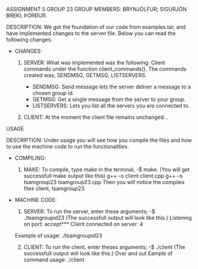 ASSIGNMENT 5
GROUP 23
GROUP MEMBERS: BRYNJÓLFUR; SIGURJÓN BREKI; ÞÓRÐUR.


DESCRIPTION:
We got the foundation of our code from examples.tar, and have implemented changes to the server file. Below you can read the following changes.

- CHANGES:

    1. SERVER: What was implemented was the following: Client commands under the function client_commands(). 
    The commands created was; SENDMSG, GETMSG, LISTSERVERS.
        - SENDMSG: Send message lets the server deliver a message to a chosen group id. 
        - GETMSG: Get a single message from the server to your group.
        - LISTSERVERS: Lets you list all the servers you are connected to. 


    2. CLIENT: At the moment the client file remains unchanged...


USAGE

DESCRIPTION:
Under usage you will see how you compile the files and how to use the machine code to run the functionalities.

- COMPILING:

    1. MAKE: To compile, type make in the terminal; -$ make. 
    (You will get successfull make output like this) 
    g++ -o client client.cpp g++ -o tsamgroup23 tsamgroup23.cpp
    Then you will notice the compiles files client, tsamgroup23.

- MACHINE CODE:
    1. SERVER: To run the server, enter these arguments; -$ ./tsamgroupid23 <portNr>
    (The successfull output will look like this.)
    Listening on port: <portNr>
    accept***
    Client connected on server: 4
    
    Example of usage:
    ./tsamgroupid23 <portNr>

        

    2. CLIENT: To run the client, enter theses arguments; -$ ./client <ipNr> <portNr>
    (The successfull output will look like this.)
    Over and out 
    Eample of command usage:
        ./client <ipNr> <portNr>
        





